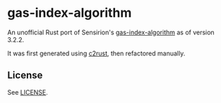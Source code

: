 # gas-index-algorithm

An unofficial Rust port of Sensirion's [gas-index-algorithm](https://github.com/Sensirion/gas-index-algorithm) as
of version 3.2.2.

It was first generated using [c2rust](https://github.com/immunant/c2rust), then refactored manually.

## License

See [LICENSE](LICENSE).

